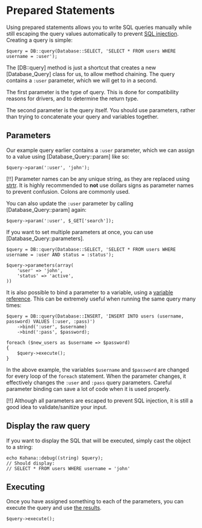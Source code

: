 # Prepared Statements

Using prepared statements allows you to write SQL queries manually while still escaping the query values automatically to prevent [SQL injection](http://wikipedia.org/wiki/SQL_Injection). Creating a query is simple:

    $query = DB::query(Database::SELECT, 'SELECT * FROM users WHERE username = :user');

The [DB::query] method is just a shortcut that creates a new [Database_Query] class for us, to allow method chaining. The query contains a `:user` parameter, which we will get to in a second.

The first parameter is the type of query.  This is done for compatibility reasons for drivers, and to determine the return type.

The second parameter is the query itself.  You should use parameters, rather than trying to concatenate your query and variables together.

## Parameters

Our example query earlier contains a `:user` parameter, which we can assign to a value using [Database_Query::param] like so:

    $query->param(':user', 'john');

[!!] Parameter names can be any unique string, as they are replaced using [strtr](http://php.net/strtr). It is highly recommended to **not** use dollars signs as parameter names to prevent confusion.  Colons are commonly used.

You can also update the `:user` parameter by calling [Database_Query::param] again:

    $query->param(':user', $_GET['search']);

If you want to set multiple parameters at once, you can use [Database_Query::parameters].
	
	$query = DB::query(Database::SELECT, 'SELECT * FROM users WHERE username = :user AND status = :status');

	$query->parameters(array(
		'user' => 'john',
		'status' => 'active',
	))

It is also possible to bind a parameter to a variable, using a [variable reference]((http://php.net/language.references.whatdo)). This can be extremely useful when running the same query many times:

    $query = DB::query(Database::INSERT, 'INSERT INTO users (username, password) VALUES (:user, :pass)')
        ->bind(':user', $username)
        ->bind(':pass', $password);

    foreach ($new_users as $username => $password)
    {
        $query->execute();
    }

In the above example, the variables `$username` and `$password` are changed for every loop of the `foreach` statement. When the parameter changes, it effectively changes the `:user` and `:pass` query parameters. Careful parameter binding can save a lot of code when it is used properly.

[!!] Although all parameters are escaped to prevent SQL injection, it is still a good idea to validate/sanitize your input.

## Display the raw query

If you want to display the SQL that will be executed, simply cast the object to a string:

    echo Kohana::debug((string) $query);
    // Should display:
    // SELECT * FROM users WHERE username = 'john'

## Executing

Once you have assigned something to each of the parameters, you can execute the query and use [the results](results).

    $query->execute();